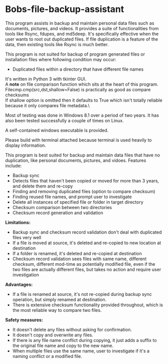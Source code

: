 # Bobs-file-backup-assistant
This program assists in backup and maintain personal data files such as documents, pictures, and videos.
It provides a suite of functionalities from tools like Rsync, fdupes, and md5deep.
It's specifically effective when the user wants to root out duplicated files.
If file duplication is a feature of the data, then existing tools like Rsync is much better.

This program is not suited for backup of program generated files or installation files where following condition may occur:
- Duplicated files within a directory that have different file names

It's written in Python 3 with tkinter GUI.\
A **note** on file comparison function which sits at the heart of this program.\
Filecmp.cmp(src,dst,shallow=False) is practically as good as compare checksums\
If shallow option is omitted then it defaults to True which isn't totally reliable\
because it only compares file metadata.\

Most of testing was done in Windows 8.1 over a period of two years.
It has also been tested successfully a couple of times on Linux.

A self-contained windows executable is provided.

Please build with terminal attached because terminal is used heavily to display information.

This program is best suited for backup and maintain data files that have no duplication, like personal documents, pictures, and vidoes.
Features include:
- Backup sync
- Detects files that haven't been copied or moved for more than 3 years, and delete them and re-copy
- Finding and removing duplicated files (option to compare checksum)
- Finding reused file names, and prompt user to investigate
- Delete all instances of specified file or folder in target directory
- Checksum comparison between two directories
- Checksum record generation and validation

**Limitations:**
- Backup sync and checksum record validation don't deal with duplicated files very well
- If a file is moved at source, it's deleted and re-copied to new location at destination
- If a folder is renamed, it's deleted and re-copied at destination
- Checksum record validation sees files with same name, different checksum, different mod-time as potentially modified file,
    even if the two files are actually different files, but takes no action and require user investigation

**Advantages:**
- If a file is renamed at source, it's not re-copied during backup sync operation, but simply renamed at destination.
- There is extensive checksum functionality provided throughout, which is the most reliable way to compare two files.

**Safety measures:**
- It doesn't delete any files without asking for confirmation.
- It doesn't copy and overwrite any files.
- If there is any file name conflict during copying, it just adds a suffix to the original file name and copy to the new name.
- When multiple files use the same name, user to investigate if it's a naming conflict or a modified file.
